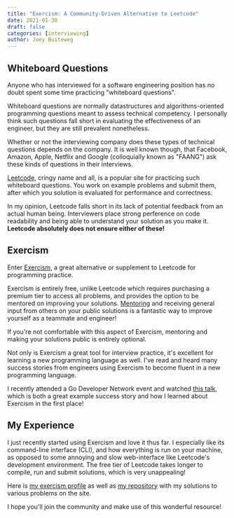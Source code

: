 ```yaml
---
title: "Exercism: A Community-Driven Alternative to Leetcode"
date: 2021-01-30
draft: false
categories: [interviewing]
author: Joey Buiteweg
---
```


## Whiteboard Questions

Anyone who has interviewed for a software engineering position has no doubt spent some time practicing "whiteboard questions".

Whiteboard questions are normally datastructures and algorithms-oriented programming questions meant to assess technical competency. I personally think such questions fall short in evaluating the effectiveness of an engineer, but they are still prevalent nonetheless.

Whether or not the interviewing company does these types of technical questions depends on the company. It is well known though, that Facebook, Amazon, Apple, Netflix and Google (colloquially known as "FAANG") ask these kinds of questions in their interviews.

[Leetcode](https://leetcode.com/), cringy name and all, is a popular site for practicing such whiteboard questions. You work on example problems and submit them, after which you solution is evaluated for performance and correctness.

In my opinion, Leetcode falls short in its lack of potential feedback from an actual human being. Interviewers place strong perference on code readability and being able to understand your solution as you make it. **Leetcode absolutely does not ensure either of these!**

## Exercism

Enter [Exercism](https://exercism.io/), a great alternative or supplement to Leetcode for programming practice.

Exercism is entirely free, unlike Leetcode which requires purchasing a premium tier to access all problems, and provides the option to be mentored on improving your solutions. [Mentoring](https://exercism.io/become-a-mentor) and receiving general input from others on your public solutions is a fantastic way to improve yourself as a teammate and engineer!

If you're not comfortable with this aspect of Exercism, mentoring and making your solutions public is entirely optional.

Not only is Exercism a great tool for interview practice, it's excellent for learning a new programming language as well. I've read and heard many success stories from engineers using Exercism to become fluent in a new programming language.

I recently attended a Go Developer Network event and watched [this talk](https://www.youtube.com/watch?v=-eWTdp58uiY), which is both a great example success story and how I learned about Exercism in the first place!

## My Experience

I just recently started using Exercism and love it thus far. I especially like its command-line interface (CLI), and how everything is run on your machine, as opposed to some annoying and slow web-interface like Leetcode's development environment. The free tier of Leetcode takes longer to compile, run and submit solutions, which is very unappealing!

Here is [my exercism profile](https://exercism.io/profiles/joebb97) as well as [my repository](https://github.com/joebb97/exercism-solutions) with my solutions to various problems on the site.

I hope you'll join the community and make use of this wonderful resource!
